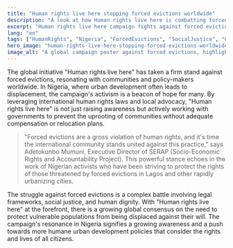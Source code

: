 ```yaml
---
title: "Human rights live here stopping forced evictions worldwide"
description: "A look at how Human rights live here is combatting forced evictions globally, and its impact on Nigeria."
excerpt: "Human rights live here campaign fights against forced evictions."
lang: "en"
tags: ["HumanRights", "Nigeria", "ForcedEvictions", "SocialJustice", "GlobalPolicy"]
hero_image: "human-rights-live-here-stopping-forced-evictions-worldwide.png"
image_alt: "A global campaign poster against forced evictions, highlighting Human rights live here initiative."
---
```


The global initiative "Human rights live here" has taken a firm stand against forced evictions, resonating with communities and policy-makers worldwide. In Nigeria, where urban development often leads to displacement, the campaign's activism is a beacon of hope for many. By leveraging international human rights laws and local advocacy, "Human rights live here" is not just raising awareness but actively working with governments to prevent the uprooting of communities without adequate compensation or relocation plans.

>"Forced evictions are a gross violation of human rights, and it's time the international community stands united against this practice," says Adetokunbo Mumuni, Executive Director of SERAP (Socio-Economic Rights and Accountability Project). This powerful stance echoes in the work of Nigerian activists who have been striving to protect the rights of those threatened by forced evictions in Lagos and other rapidly urbanizing cities.

The struggle against forced evictions is a complex battle involving legal frameworks, social justice, and human dignity. With "Human rights live here" at the forefront, there is a growing global consensus on the need to protect vulnerable populations from being displaced against their will. The campaign's resonance in Nigeria signifies a growing awareness and a push towards more humane urban development policies that consider the rights and lives of all citizens.